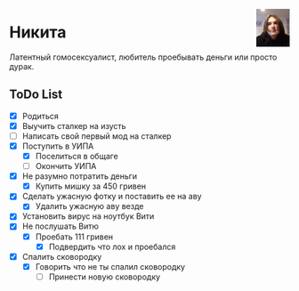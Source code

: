 <a href="https://google.com/search?q=как+не+быть+лохом"><img width="60" align="right" src="https://github.com/kotleni/kotleni.github.io/blob/master/assets/nikita.png?raw=true"></img></a>

# Никита
Латентный гомосексуалист, любитель проебывать деньги или просто дурак.

## ToDo List
- [x] Родиться
- [x] Выучить сталкер на изусть
- [ ] Написать свой первый мод на сталкер
- [x] Поступить в УИПА
  - [x] Поселиться в общаге
  - [ ] Окончить УИПА
- [x] Не разумно потратить деньги
  - [x] Купить мишку за 450 гривен
- [x] Сделать ужасную фотку и поставить ее на аву
  - [x] Удалить ужасную аву везде
- [x] Установить вирус на ноутбук Вити
- [x] Не послушать Витю 
  - [x] Проебать 111 гривен
    - [x] Подвердить что лох и проебался
- [x] Спалить сковородку
  - [x] Говорить что не ты спалил сковородку
    - [ ] Принести новую сковородку
